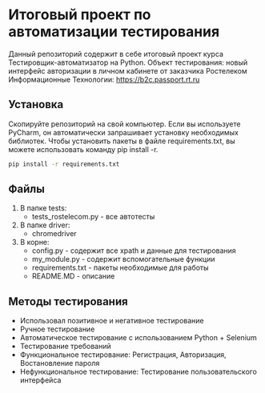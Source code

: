 # Итоговый проект по автоматизации тестирования

Данный репозиторий содержит в себе итоговый проект курса Тестировщик-автоматизатор на Python. Объект тестирования: новый интерфейс авторизации в личном кабинете от заказчика Ростелеком Информационные Технологии: https://b2c.passport.rt.ru

## Установка

Скопируйте репозиторий на свой компьютер. Если вы используете PyCharm, он автоматически запрашивает установку необходимых библиотек. Чтобы установить пакеты в файле requirements.txt, вы можете использовать команду pip install -r.

```bash
pip install -r requirements.txt
```

## Файлы


1. В папке tests: 
   - tests_rostelecom.py - все автотесты
2. В папке driver: 
   - chromedriver
3. В корне: 
    - config.py - содержит все xpath и данные для тестирования
    - my_module.py - содержит вспомогательные функции
    - requirements.txt - пакеты необходимые для работы
    - README.MD - описание



## Методы тестирования

- Использовал позитивное и негативное тестирование
- Ручное тестирование
- Автоматическое тестирование с использованием Python + Selenium
- Тестирование требований
- Функциональное тестирование: Регистрация, Авторизация, Востановление пароля
- Нефункциональное тестирование: Тестирование пользовательского интерфейса

